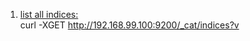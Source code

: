 1. [list all indices:](https://www.elastic.co/guide/en/elasticsearch/reference/current/_list_all_indices.html)  
    curl -XGET http://192.168.99.100:9200/_cat/indices?v
